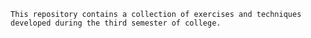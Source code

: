 
    This repository contains a collection of exercises and techniques developed during the third semester of college.